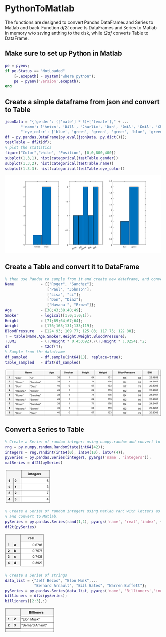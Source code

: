 # PythonToMatlab
The functions are designed to convert Pandas DataFrames and Series to Matlab and back.
Function *df2t* converts DataFrames and Series to Matlab in memory w/o saving anthing to the disk, while *t2df* converts Table to DataFrame.

## Make sure to set up Python in Matlab
```Matlab
pe = pyenv;
if pe.Status == "NotLoaded"
    [~,exepath] = system("where python");
    pe = pyenv('Version',exepath);
end
```

## Create a simple dataframe from json and convert to Table
```Matlab
jsonData = "{'gender': (['male'] * 6)+['female']," + ...
       "'name': ['Anton', 'Bill', 'Charlie', 'Don', 'Emil', 'Emil', 'Charlie']," +...
       "'eye_color': ['blue', 'green', 'green', 'green', 'blue', 'green', 'green']}";
df = py.pandas.DataFrame(py.eval(jsonData, py.dict()));
testTable = df2t(df);
% plot the statistics
figure("Color","white", "Position", [0,0,800,400])
subplot(1,3,1), hist(categorical(testTable.gender))
subplot(1,3,2), hist(categorical(testTable.name))
subplot(1,3,3), hist(categorical(testTable.eye_color))
```
![Histogram](Figures/hist1.png)
## Create a Table and convert it to DataFrame
```Matlab
% then use Pandas to sample from it and create new dataframe, and convert it to Table
Name            = {["Roger", "Sanchez"];
                   ["Paul", "Johnson"];
                   ["Lisa", "Li"];
                   ["Don", "Diaz"];
                   ["Havana ", "Brown"]};
Age             = [38;43;38;40;49];
Smoker          = logical([1;0;1;0;1]);
Height          = [71;69;64;67;64];
Weight          = [176;163;131;133;119];
BloodPressure   = [124 93; 109 77; 125 83; 117 75; 122 80];
T = table(Name,Age,Smoker,Height,Weight,BloodPressure);
T.BMI           = (T.Weight * 0.453592)./(T.Height * 0.0254).^2;
df              = t2df(T);
% Sample from the dataframe
df_sampled      = df.sample(int64(10), replace=true);
table_sampled   = df2t(df_sampled)
```
![table1](Figures/table1.png)
## Convert a Series to Table
```Matlab
% Create a Series of random integers using numpy.random and convert to table 
rng = py.numpy.random.RandomState(int64(42));
integers = rng.randint(int64(0), int64(10), int64(4));
pySeries = py.pandas.Series(integers, pyargs('name', 'integers'));
matSeries = df2t(pySeries)
```
![table2](Figures/table2.png)
```Matlab
% Create a Series of random integers using Matlab rand with letters as indexes
% and convert to Matlab.
pySeries = py.pandas.Series(rand(1,4), pyargs('name', 'real','index', {'a', 'b', 'c', 'd'}));
df2t(pySeries)
```
![table3](Figures/table3.png)
```Matlab
% Create a Series of strings 
data_list = {"Jeff Bezos", "Elon Musk",...
             "Bernard Arnault", "Bill Gates", "Warren Buffett"};
pySeries = py.pandas.Series(data_list, pyargs('name', 'Billioners','index', int64([1:numel(data_list)])));
billioners = df2t(pySeries);
billioners([2:3],:)
```
![table2](Figures/table4.png)
